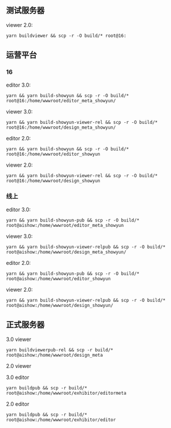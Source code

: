 ## 测试服务器

viewer 2.0:

```shell
yarn buildviewer && scp -r -O build/* root@16:
```

## 运营平台

### 16

editor 3.0:

```shell
yarn && yarn build-showyun && scp -r -O build/* root@16:/home/wwwroot/editor_meta_showyun/
```

viewer 3.0:

```shell
yarn && yarn build-showyun-viewer-rel && scp -r -O build/* root@16:/home/wwwroot/design_meta_showyun/
```

editor 2.0:

```shell
yarn && yarn build-showyun && scp -r -O build/* root@16:/home/wwwroot/editor_showyun
```

viewer 2.0:

```shell
yarn && yarn build-showyun-viewer-rel && scp -r -O build/* root@16:/home/wwwroot/design_showyun
```

### 线上

editor 3.0:

```shell
yarn && yarn build-showyun-pub && scp -r -O build/* root@aishow:/home/wwwroot/editor_meta_showyun
```

viewer 3.0: 

```shell
yarn && yarn build-showyun-viewer-relpub && scp -r -O build/* root@aishow:/home/wwwroot/design_meta_showyun/
```

editor 2.0:

```shell
yarn && yarn build-showyun-pub && scp -r -O build/* root@aishow:/home/wwwroot/editor_showyun
```

viewer 2.0:

```shell
yarn && yarn build-showyun-viewer-relpub && scp -r -O build/* root@aishow:/home/wwwroot/design_showyun/
```

## 正式服务器

3.0 viewer

```shell
yarn buildviewerpub-rel && scp -r build/* root@aishow:/home/wwwroot/design_meta
```

2.0 viewer


3.0 editor

```shell
yarn buildpub && scp -r build/* root@aishow:/home/wwwroot/exhibitor/editormeta
```

2.0 editor

```shell
yarn buildpub && scp -r build/* root@aishow:/home/wwwroot/exhibitor/editor
```